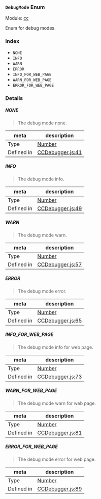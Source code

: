 ### `DebugMode` Enum



Module: [cc](../modules/cc.md)


Enum for debug modes.


### Index
  - `NONE`
  - `INFO`
  - `WARN`
  - `ERROR`
  - `INFO_FOR_WEB_PAGE`
  - `WARN_FOR_WEB_PAGE`
  - `ERROR_FOR_WEB_PAGE`

### Details


##### NONE

> The debug mode none.

| meta | description |
|------|-------------|
| Type | <a href="https://developer.mozilla.org/en/JavaScript/Reference/Global_Objects/Number" class="crosslink external" target="_blank">Number</a> |
| Defined in | [CCDebugger.js:41](https://github.com/cocos-creator/engine/blob/1f39837ac17a406b42d5a5d1a52a0afa4d53a7ec/CCDebugger.js#L41) |



##### INFO

> The debug mode info.

| meta | description |
|------|-------------|
| Type | <a href="https://developer.mozilla.org/en/JavaScript/Reference/Global_Objects/Number" class="crosslink external" target="_blank">Number</a> |
| Defined in | [CCDebugger.js:49](https://github.com/cocos-creator/engine/blob/1f39837ac17a406b42d5a5d1a52a0afa4d53a7ec/CCDebugger.js#L49) |



##### WARN

> The debug mode warn.

| meta | description |
|------|-------------|
| Type | <a href="https://developer.mozilla.org/en/JavaScript/Reference/Global_Objects/Number" class="crosslink external" target="_blank">Number</a> |
| Defined in | [CCDebugger.js:57](https://github.com/cocos-creator/engine/blob/1f39837ac17a406b42d5a5d1a52a0afa4d53a7ec/CCDebugger.js#L57) |



##### ERROR

> The debug mode error.

| meta | description |
|------|-------------|
| Type | <a href="https://developer.mozilla.org/en/JavaScript/Reference/Global_Objects/Number" class="crosslink external" target="_blank">Number</a> |
| Defined in | [CCDebugger.js:65](https://github.com/cocos-creator/engine/blob/1f39837ac17a406b42d5a5d1a52a0afa4d53a7ec/CCDebugger.js#L65) |



##### INFO_FOR_WEB_PAGE

> The debug mode info for web page.

| meta | description |
|------|-------------|
| Type | <a href="https://developer.mozilla.org/en/JavaScript/Reference/Global_Objects/Number" class="crosslink external" target="_blank">Number</a> |
| Defined in | [CCDebugger.js:73](https://github.com/cocos-creator/engine/blob/1f39837ac17a406b42d5a5d1a52a0afa4d53a7ec/CCDebugger.js#L73) |



##### WARN_FOR_WEB_PAGE

> The debug mode warn for web page.

| meta | description |
|------|-------------|
| Type | <a href="https://developer.mozilla.org/en/JavaScript/Reference/Global_Objects/Number" class="crosslink external" target="_blank">Number</a> |
| Defined in | [CCDebugger.js:81](https://github.com/cocos-creator/engine/blob/1f39837ac17a406b42d5a5d1a52a0afa4d53a7ec/CCDebugger.js#L81) |



##### ERROR_FOR_WEB_PAGE

> The debug mode error for web page.

| meta | description |
|------|-------------|
| Type | <a href="https://developer.mozilla.org/en/JavaScript/Reference/Global_Objects/Number" class="crosslink external" target="_blank">Number</a> |
| Defined in | [CCDebugger.js:89](https://github.com/cocos-creator/engine/blob/1f39837ac17a406b42d5a5d1a52a0afa4d53a7ec/CCDebugger.js#L89) |


